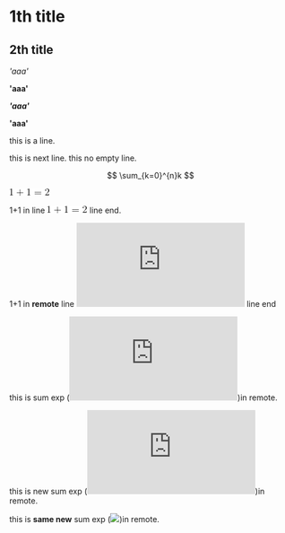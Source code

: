 1th title
=====

2th title
---

*'aaa'*

**'aaa'**

***'aaa'***

****'aaa'****


this is a line.

this is next line.
this no empty line.

$$
\sum_{k=0}^{n}k
$$

![](img/1+1.gif)

1+1 in line ![](img/1+1.gif) line end.

1+1 in **remote** line ![](http://latex.codecogs.com/gif.latex?1&plus;1%3D2 "1+1=2") line end

this is sum exp (![][\sum_{k=0}^{n}k])in remote.

this is new sum exp (![][\sum_{k=0}^{n}2^k])in remote.

this is **same new** sum exp (![][\sum_{k=0}^{n} 2^k])in remote.


[\sum_{k=0}^{n}k]: http://latex.codecogs.com/gif.latex?%5Csum_%7Bk%3D0%7D%5E%7Bn%7Dk "\sum_{k=0}^{n}k"
[\sum_{k=0}^{n}2^k]: http://latex.codecogs.com/gif.latex?%5Csum_%7Bk%3D0%7D%5E%7Bn%7D2%5Ek
[\sum_{k=0}^{n} 2^k]: hello.md.d/a55cc5f08aef8a48891f6e76dd7d146f.gif
